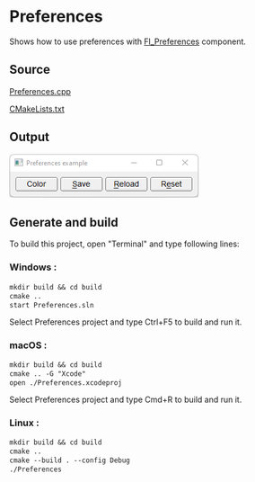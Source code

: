 # Preferences

Shows how to use preferences with [Fl_Preferences](https://www.fltk.org/doc-1.3/classFl__Preferences.html) component.

## Source

[Preferences.cpp](Preferences.cpp)

[CMakeLists.txt](CMakeLists.txt)

## Output

![output](../../../docs/Pictures/Examples/Preferences.png)

## Generate and build

To build this project, open "Terminal" and type following lines:

### Windows :

``` shell
mkdir build && cd build
cmake .. 
start Preferences.sln
```

Select Preferences project and type Ctrl+F5 to build and run it.

### macOS :

``` shell
mkdir build && cd build
cmake .. -G "Xcode"
open ./Preferences.xcodeproj
```

Select Preferences project and type Cmd+R to build and run it.

### Linux :

``` shell
mkdir build && cd build
cmake .. 
cmake --build . --config Debug
./Preferences
```
